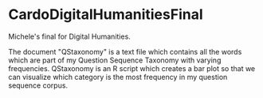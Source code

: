 # CardoDigitalHumanitiesFinal
Michele's final for Digital Humanities.

The document "QStaxonomy" is a text file which contains all the words which are part of my Question Sequence Taxonomy with varying frequencies.
QStaxonomy is an R script which creates a bar plot so that we can visualize which category is the most frequency in my question sequence corpus.
